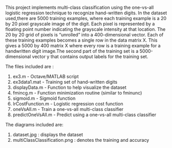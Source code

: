 This project implements multi-class classification using the one-vs-all logistic 
regression technique to recognize hand-written digits. In the dataset used,there 
are 5000 training examples, where each training example is a 20 by 20 pixel 
grayscale image of the digit. Each pixel is represented by a floating point number
indicating the grayscale intensity at that location. The 20 by 20 grid of pixels is
“unrolled” into a 400-dimensional vector. Each of these training examples becomes a
single row in the data matrix X. This gives a 5000 by 400 matrix X where every 
row is a training example for a handwritten digit image.The second part of the training 
set is a 5000-dimensional vector y that contains output labels for the training set. 

The files included are :

1) ex3.m - Octave/MATLAB script 
2) ex3data1.mat - Training set of hand-written digits
4) displayData.m - Function to help visualize the dataset
5) fmincg.m - Function minimization routine (similar to fminunc)
6) sigmoid.m - Sigmoid function
7) lrCostFunction.m - Logistic regression cost function
8) oneVsAll.m - Train a one-vs-all multi-class classifier
9) predictOneVsAll.m - Predict using a one-vs-all multi-class classifier

The diagrams included are:

1) dataset.jpg : displays the dataset
2) multiClassClassification.png : denotes the training and accuracy
